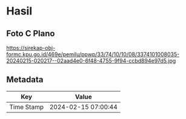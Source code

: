 # Hasil

## Foto C Plano

https://sirekap-obj-formc.kpu.go.id/469e/pemilu/ppwp/33/74/10/10/08/3374101008035-20240215-020217--02aad4e0-6f48-4755-9f94-ccbd894e97d5.jpg


## Metadata

| Key        | Value               |
| ---------- | ------------------- |
| Time Stamp | 2024-02-15 07:00:44 |



